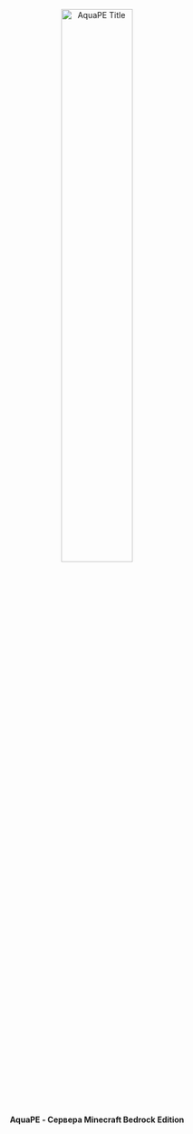 <p align="center">
	<a href="#"><img src="(https://github.com/![title](https://github.com/AquaPE-TEAM/.github/assets/123255601/3c213e56-eda8-4023-9e83-344b15e123ea))" alt="AquaPE Title" title="AquaPE" loading="eager" width="50%" height="50%"/>
	</a><br>
	<b>AquaPE - Сервера Minecraft Bedrock Edition</b>
</p>
